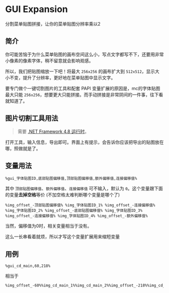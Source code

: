 # GUI Expansion

分割菜单贴图拼接，让你的菜单贴图分辨率乘以2

## 简介

你可能苦恼于为什么菜单贴图的画布空间这么小，写点文字都写不下，还要用非常小像素的像素字体，稍不留意就会影响观感。

所以，我们把贴图缩放一下吧！将最大 `256x256` 的画布扩大到 `512x512`，显示大小不变，提升了分辨率，更好地在菜单贴图中显示文字。

要专门做个一键切割图片的工具和配套 PAPI 变量扩展的原因是，mc的字体贴图最大只能 `256x256`，想要更大只能拼接。而手动拼接是非常阴间的一件事，往下看就知道了。

## 图片切割工具用法

> 需要 [.NET Framework 4.8 运行时](https://dotnet.microsoft.com/zh-cn/download/dotnet-framework/thank-you/net48-offline-installer)。

打开工具，输入信息，导出即可。界面上有提示，会告诉你应该把导出的贴图放在哪，照做就是了。

## 变量用法

```
%gui_字体贴图ID,底部贴图偏移值,顶部贴图偏移值,额外偏移值,连接偏移值%
```
其中 `顶部贴图偏移值`、`额外偏移值`、`连接偏移值` 可不输入，默认为 `0`。这个变量跟下面的变量**去掉空格**等价 (不加空格太难判断哪个变量是哪个了)
```
%img_offset_-顶部贴图偏移值% %img_字体贴图ID_1% %img_offset_-连接偏移值% %img_字体贴图ID_2% %img_offset_-底部贴图偏移值% %img_字体贴图ID_3% %img_offset_-连接偏移值% %img_字体贴图ID_4% %img_offset_-额外偏移值%
```
当然，偏移值为0时，相关变量相当于没有。

这么一长串看着就烦，所以才写这个变量扩展用来缩短变量

## 用例

```
%gui_cd_main,60,218%
```
相当于
```
%img_offset_-60%%img_cd_main_1%%img_cd_main_2%%img_offset_-218%%img_cd_main_3%%img_cd_main_4%
```
